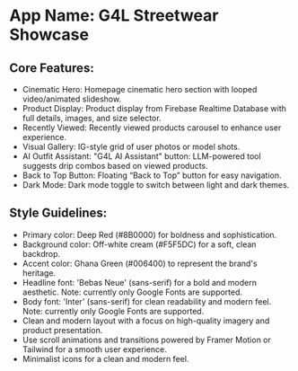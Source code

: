 # **App Name**: G4L Streetwear Showcase

## Core Features:

- Cinematic Hero: Homepage cinematic hero section with looped video/animated slideshow.
- Product Display: Product display from Firebase Realtime Database with full details, images, and size selector.
- Recently Viewed: Recently viewed products carousel to enhance user experience.
- Visual Gallery: IG-style grid of user photos or model shots.
- AI Outfit Assistant: "G4L AI Assistant" button: LLM-powered tool suggests drip combos based on viewed products.
- Back to Top Button: Floating “Back to Top” button for easy navigation.
- Dark Mode: Dark mode toggle to switch between light and dark themes.

## Style Guidelines:

- Primary color: Deep Red (#8B0000) for boldness and sophistication.
- Background color: Off-white cream (#F5F5DC) for a soft, clean backdrop.
- Accent color: Ghana Green (#006400) to represent the brand's heritage.
- Headline font: 'Bebas Neue' (sans-serif) for a bold and modern aesthetic. Note: currently only Google Fonts are supported.
- Body font: 'Inter' (sans-serif) for clean readability and modern feel. Note: currently only Google Fonts are supported.
- Clean and modern layout with a focus on high-quality imagery and product presentation.
- Use scroll animations and transitions powered by Framer Motion or Tailwind for a smooth user experience.
- Minimalist icons for a clean and modern feel.